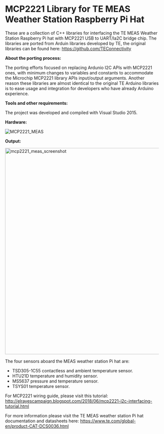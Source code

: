 # MCP2221 Library for TE MEAS Weather Station Raspberry Pi Hat
These are a collection of C++ libraries for interfacing the TE MEAS Weather Station Raspberry Pi hat with MCP2221 USB to UART/Ia2C bridge chip. The libraries are ported from Arduin libraries developed by TE, the original libraries can be found here: https://github.com/TEConnectivity

**About the porting process:**

The porting efforts focused on replacing Ardunio I2C APIs with MCP2221 ones, with minimum changes to variables and constants to accommodate the Microchip MCP2221 library APIs input/output arguments. Another reason these libraries are almost identical to the original TE Arduino libraries is to ease usage and integration for developers who have already Arduino experience. 

**Tools and other requirements:**

The project was developed and compiled with Visual Studio 2015.

**Hardware:**

![MCP2221_MEAS](https://user-images.githubusercontent.com/8460504/96188790-2cb80a80-0ef4-11eb-977c-e719eeb9de13.jpg)

**Output:**


<img width="674" alt="mcp2221_meas_screenshot" src="https://user-images.githubusercontent.com/8460504/96192810-b0292a00-0efb-11eb-99f6-dc7b5b470bcd.png">

The four sensors aboard the MEAS weather station Pi hat are:
- TSD305-1C55 contactless and ambient temperature sensor.
- HTU21D temperature and humidity sensor.
- MS5637 pressure and temperature sensor.
- TSYS01 temperature sensor.

For MCP2221 wiring guide, please visit this tutorial: http://elrayescampaign.blogspot.com/2018/06/mcp2221-i2c-interfacing-tutorial.html

For more information please visit the TE MEAS weather station Pi hat documentation and datasheets here: https://www.te.com/global-en/product-CAT-DCS0036.html

